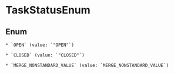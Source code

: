 
# TaskStatusEnum

## Enum


    * `OPEN` (value: `"OPEN"`)

    * `CLOSED` (value: `"CLOSED"`)

    * `MERGE_NONSTANDARD_VALUE` (value: `MERGE_NONSTANDARD_VALUE`)


